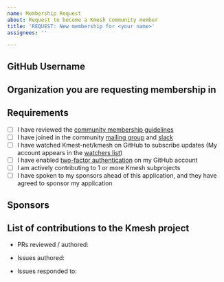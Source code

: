 ```yaml
---
name: Membership Request
about: Request to become a Kmesh community member
title: 'REQUEST: New membership for <your name>'
assignees: ''

---
```


## GitHub Username
<!-- your github handle here -->

## Organization you are requesting membership in
<!-- The organization name here -->

## Requirements

- [ ] I have reviewed the [community membership guidelines]
- [ ] I have joined in the community [mailing group] and [slack]
- [ ] I have watched Kmest-net/kmesh on GitHub to subscribe updates (My account appears in the [watchers list])
- [ ] I have enabled [two-factor authentication] on my GitHub account
- [ ] I am actively contributing to 1 or more Kmesh subprojects
- [ ] I have spoken to my sponsors ahead of this application, and they have agreed to sponsor my application

## Sponsors
<!--
  List github handle of your sponsors.
  Two sponsors is enough, but better from different companies/organizations.
-->

## List of contributions to the Kmesh project

- PRs reviewed / authored:

- Issues authored:

- Issues responded to:

<!-- Please don't edit the following lines -->
[community membership guidelines]: https://github.com/kmesh-net/website/blob/main/content/en/docs/community/membership.md
[mailing group]: https://groups.google.com/forum/#!forum/kmesh
[slack]: https://cloud-native.slack.com/archives/C06BU2GB8NL
[watchers list]: https://github.com/kmesh-net/kmesh/watchers
[two-factor authentication]: https://help.github.com/en/github/authenticating-to-github/about-two-factor-authentication
